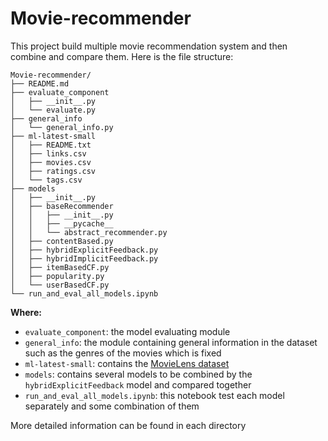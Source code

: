 # Movie-recommender
This project build multiple movie recommendation system and then combine and compare them. Here is the file structure:
```
Movie-recommender/
├── README.md
├── evaluate_component
│   ├── __init__.py
│   └── evaluate.py
├── general_info
│   └── general_info.py
├── ml-latest-small
│   ├── README.txt
│   ├── links.csv
│   ├── movies.csv
│   ├── ratings.csv
│   └── tags.csv
├── models
│   ├── __init__.py
│   ├── baseRecommender
│   │   ├── __init__.py
│   │   ├── __pycache__
│   │   └── abstract_recommender.py
│   ├── contentBased.py
│   ├── hybridExplicitFeedback.py
│   ├── hybridImplicitFeedback.py
│   ├── itemBasedCF.py
│   ├── popularity.py
│   └── userBasedCF.py
└── run_and_eval_all_models.ipynb
```

**Where:**
- `evaluate_component`: the model evaluating module
- `general_info`: the module containing general information in the dataset such as the genres of the movies which is fixed
- `ml-latest-small`: contains the [MovieLens dataset](https://grouplens.org/datasets/movielens/)
- `models`: contains several models to be combined by the `hybridExplicitFeedback` model and compared together
- `run_and_eval_all_models.ipynb`: this notebook test each model separately and some combination of them

More detailed information can be found in each directory
